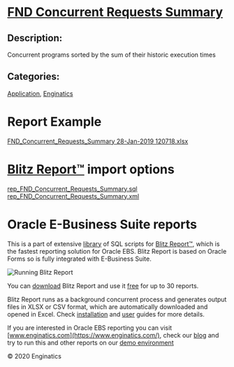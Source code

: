 # [FND Concurrent Requests Summary](https://www.enginatics.com/reports/fnd-concurrent-requests-summary/)
## Description: 
Concurrent programs sorted by the sum of their historic execution times
## Categories: 
[Application](https://www.enginatics.com/library/?pg=1&category[]=Application), [Enginatics](https://www.enginatics.com/library/?pg=1&category[]=Enginatics)
# Report Example
[FND_Concurrent_Requests_Summary 28-Jan-2019 120718.xlsx](https://www.enginatics.com/example/fnd-concurrent-requests-summary/)
# [Blitz Report™](https://www.enginatics.com/blitz-report/) import options
[rep_FND_Concurrent_Requests_Summary.sql](https://www.enginatics.com/export/fnd-concurrent-requests-summary/)\
[rep_FND_Concurrent_Requests_Summary.xml](https://www.enginatics.com/xml/fnd-concurrent-requests-summary/)
# Oracle E-Business Suite reports

This is a part of extensive [library](https://www.enginatics.com/library/) of SQL scripts for [Blitz Report™](https://www.enginatics.com/blitz-report/), which is the fastest reporting solution for Oracle EBS. Blitz Report is based on Oracle Forms so is fully integrated with E-Business Suite. 

![Running Blitz Report](https://www.enginatics.com/wp-content/uploads/2018/01/Running-blitz-report.png) 

You can [download](https://www.enginatics.com/download/) Blitz Report and use it [free](https://www.enginatics.com/pricing/) for up to 30 reports. 

Blitz Report runs as a background concurrent process and generates output files in XLSX or CSV format, which are automatically downloaded and opened in Excel. Check [installation](https://www.enginatics.com/installation-guide/) and [user](https://www.enginatics.com/user-guide/) guides for more details.

If you are interested in Oracle EBS reporting you can visit [www.enginatics.com](https://www.enginatics.com/), check our [blog](https://www.enginatics.com/blog/) and try to run this and other reports on our [demo environment](http://demo.enginatics.com/)

© 2020 Enginatics